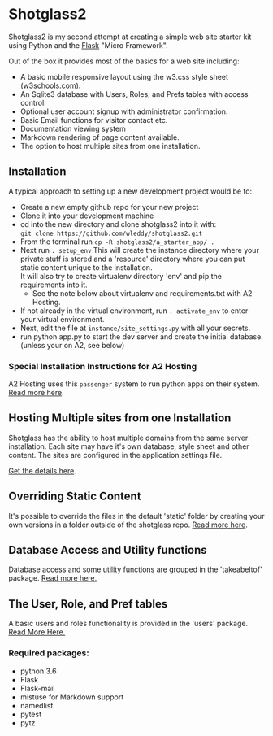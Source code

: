# Shotglass2

Shotglass2 is my second attempt at creating a simple web site starter kit using Python and the [Flask](http://flask.pocoo.org) "Micro Framework".

Out of the box it provides most of the basics for a web site including:

* A basic mobile responsive layout using the w3.css style sheet ([w3schools.com](https://www.w3schools.com/w3css/default.asp)).
* An Sqlite3 database with Users, Roles, and Prefs tables with access control.
* Optional user account signup with administrator confirmation.
* Basic Email functions for visitor contact etc.
* Documentation viewing system
* Markdown rendering of page content available.
* The option to host multiple sites from one installation.

## Installation 

A typical approach to setting up a new development project would be to:
* Create a new empty github repo for your new project
* Clone it into your development machine
* cd into the new directory and clone shotglass2 into it with:  
    `git clone https://github.com/wleddy/shotglass2.git`
* From the terminal run `cp -R shotglass2/a_starter_app/ . `
* Next run `. setup_env` This will create the instance directory where your private
  stuff is stored and a 'resource' directory where you can put static content unique to the installation.  
  It will also try to create virtualenv directory 'env' and pip the requirements into it.  
  * See the note below about virtualenv and requirements.txt with A2 Hosting. 
* If not already in the virtual environment, run `. activate_env` to enter your virtual environment.
* Next, edit the file at `instance/site_settings.py` with all your secrets.
* run python app.py to start the dev server and create the initial database. (unless your on A2, see below)
    
### Special Installation Instructions for A2 Hosting

A2 Hosting uses this `passenger` system to run python apps on their system. [Read more here](/docs/passenger_setup.md).

## Hosting Multiple sites from one Installation

Shotglass has the ability to host multiple domains from the same server installation. Each site may have it's own database, style
sheet and other content. The sites are configured in the application settings file.

[Get the details here](/docs/shared_domain_hosting.md).

## Overriding Static Content

It's possible to override the files in the default 'static' folder by creating your own versions in a folder outside of the shotglass
repo. [Read more here](/docs/takeabeltof/content_override.md).

## Database Access and Utility functions

Database access and some utility functions are grouped in the 'takeabeltof' package. [Read more here.](/docs/takeabeltof/index.md)

## The User, Role, and Pref tables

A basic users and roles functionality is provided in the 'users' package. [Read More Here.](/docs/users/index.md)

### Required packages:

* python 3.6
* Flask
* Flask-mail
* mistuse for Markdown support
* namedlist
* pytest
* pytz


